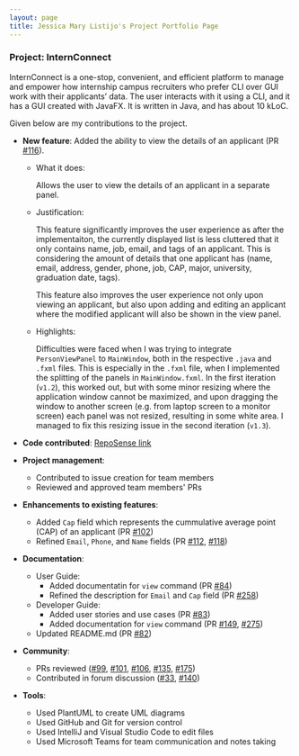 ```yaml
---
layout: page
title: Jessica Mary Listijo's Project Portfolio Page
---
```


### Project: InternConnect

InternConnect is a one-stop, convenient, and efficient platform to manage and empower how internship campus recruiters who prefer CLI over GUI work with their applicants’ data. The user interacts with it using a CLI, and it has a GUI created with JavaFX. It is written in Java, and has about 10 kLoC.

Given below are my contributions to the project.

* **New feature**: Added the ability to view the details of an applicant (PR [#116](https://github.com/AY2223S1-CS2103-F14-2/tp/pull/116)).
    * What it does:

      Allows the user to view the details of an applicant in a separate panel.

    * Justification:
      
      This feature significantly improves the user experience as after the implementaiton, the currently displayed list is less cluttered that it only contains name, job, email, and tags of an applicant. This is considering the amount of details that one applicant has (name, email, address, gender, phone, job, CAP, major, university, graduation date, tags).

      This feature also improves the user experience not only upon viewing an applicant, but also upon adding and editing an applicant where the modified applicant will also be shown in the view panel.

    * Highlights:
      
      Difficulties were faced when I was trying to integrate `PersonViewPanel` to `MainWindow`, both in the respective `.java` and `.fxml` files. This is especially in the `.fxml` file, when I implemented the splitting of the panels in `MainWindow.fxml`. In the first iteration (`v1.2`), this worked out, but with some minor resizing where the application window cannot be maximized, and upon dragging the window to another screen (e.g. from laptop screen to a monitor screen) each panel was not resized, resulting in some white area. I managed to fix this resizing issue in the second iteration (`v1.3`).

* **Code contributed**: [RepoSense link](https://nus-cs2103-ay2223s1.github.io/tp-dashboard/?search=maryjess&breakdown=true&sort=groupTitle&sortWithin=title&since=2022-09-16&timeframe=commit&mergegroup=&groupSelect=groupByRepos&checkedFileTypes=docs~functional-code~test-code~other)

* **Project management**:
    * Contributed to issue creation for team members
    * Reviewed and approved team members' PRs

* **Enhancements to existing features**:
    * Added `Cap` field which represents the cummulative average point (CAP) of an applicant (PR [#102](https://github.com/AY2223S1-CS2103-F14-2/tp/pull/102))
    * Refined `Email`, `Phone`, and `Name` fields (PR [#112](https://github.com/AY2223S1-CS2103-F14-2/tp/pull/112), [#118](https://github.com/AY2223S1-CS2103-F14-2/tp/pull/138))

* **Documentation**:
    * User Guide:
        * Added documentatin for `view` command (PR [#84](https://github.com/AY2223S1-CS2103-F14-2/tp/pull/84/))
        * Refined the description for `Email` and `Cap` field (PR [#258](https://github.com/AY2223S1-CS2103-F14-2/tp/pull/258))
    * Developer Guide:
        * Added user stories and use cases (PR [#83](https://github.com/AY2223S1-CS2103-F14-2/tp/pull/83))
        * Added documentation for `view` command (PR [#149](https://github.com/AY2223S1-CS2103-F14-2/tp/pull/149), [#275](https://github.com/AY2223S1-CS2103-F14-2/tp/pull/275/))
    * Updated README.md (PR [#82](https://github.com/AY2223S1-CS2103-F14-2/tp/pull/82))

* **Community**:
    * PRs reviewed ([#99](https://github.com/AY2223S1-CS2103-F14-2/tp/pull/99), [#101](https://github.com/AY2223S1-CS2103-F14-2/tp/pull/101), [#106](https://github.com/AY2223S1-CS2103-F14-2/tp/pull/106), [#135](https://github.com/AY2223S1-CS2103-F14-2/tp/pull/135), [#175](https://github.com/AY2223S1-CS2103-F14-2/tp/pull/175))
    * Contributed in forum discussion ([#33](https://github.com/nus-cs2103-AY2223S1/forum/issues/33), [#140](https://github.com/nus-cs2103-AY2223S1/forum/issues/140))

* **Tools**:
    * Used PlantUML to create UML diagrams
    * Used GitHub and Git for version control
    * Used IntelliJ and Visual Studio Code to edit files
    * Used Microsoft Teams for team communication and notes taking
